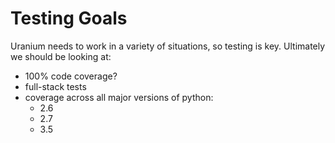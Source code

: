 # Testing Goals

Uranium needs to work in a variety of situations, so testing is key. Ultimately we should be looking at:

* 100% code coverage?
* full-stack tests
* coverage across all major versions of python:
  * 2.6
  * 2.7
  * 3.5
